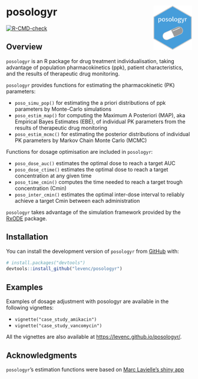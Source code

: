 
<!-- README.md is generated from README.Rmd. Please edit that file -->

# posologyr [<img src="man/figures/logo.png" height="120" align="right" />](https://github.com/levenc/posologyr/)

<!-- badges: start -->

[![R-CMD-check](https://github.com/levenc/posologyr/workflows/R-CMD-check/badge.svg)](https://github.com/levenc/posologyr/actions)
<!-- badges: end -->

## Overview

`posologyr` is an R package for drug treatment individualisation, taking
advantage of population pharmacokinetics (ppk), patient characteristics,
and the results of therapeutic drug monitoring.

`posologyr` provides functions for estimating the pharmacokinetic (PK)
parameters:

-   `poso_simu_pop()` for estimating the a priori distributions of ppk
    parameters by Monte-Carlo simulations
-   `poso_estim_map()` for computing the Maximum A Posteriori (MAP), aka
    Empirical Bayes Estimates (EBE), of individual PK parameters from
    the results of therapeutic drug monitoring
-   `poso_estim_mcmc()` for estimating the posterior distributions of
    individual PK parameters by Markov Chain Monte Carlo (MCMC)

Functions for dosage optimisation are included in `posologyr`:

-   `poso_dose_auc()` estimates the optimal dose to reach a target AUC
-   `poso_dose_ctime()` estimates the optimal dose to reach a target
    concentration at any given time
-   `poso_time_cmin()` computes the time needed to reach a target trough
    concentration (Cmin)
-   `poso_inter_cmin()` estimates the optimal inter-dose interval to
    reliably achieve a target Cmin between each administration

`posologyr` takes advantage of the simulation framework provided by the
[RxODE](https://github.com/nlmixrdevelopment/RxODE) package.

## Installation

You can install the development version of `posologyr` from
[GitHub](https://github.com/) with:

``` r
# install.packages("devtools")
devtools::install_github("levenc/posologyr")
```

## Examples

Examples of dosage adjustment with posologyr are available in the
following vignettes:

-   `vignette("case_study_amikacin")`
-   `vignette("case_study_vancomycin")`

All the vignettes are also available at
<https://levenc.github.io/posologyr/>.

## Acknowledgments

`posologyr`’s estimation functions were based on [Marc Lavielle’s shiny
app](http://shiny.webpopix.org/mcmc/bayes1/)
